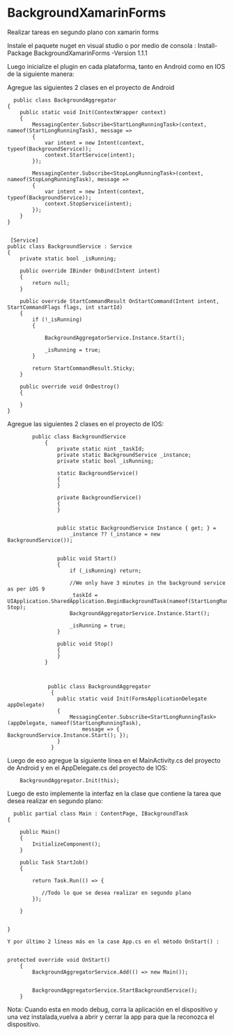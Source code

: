 # BackgroundXamarinForms
Realizar tareas en segundo plano con xamarin forms

Instale el paquete nuget en visual studio o por medio de consola : Install-Package BackgroundXamarinForms -Version 1.1.1

Luego inicialize el plugin en cada plataforma, tanto en Android como en IOS de la siguiente manera:

Agregue las siguientes 2 clases  en el proyecto de Android 


      public class BackgroundAggregator
    {
        public static void Init(ContextWrapper context)
        {
            MessagingCenter.Subscribe<StartLongRunningTask>(context, nameof(StartLongRunningTask), message =>
            {
                var intent = new Intent(context, typeof(BackgroundService));
                context.StartService(intent);
            });

            MessagingCenter.Subscribe<StopLongRunningTask>(context, nameof(StopLongRunningTask), message =>
            {
                var intent = new Intent(context, typeof(BackgroundService));
                context.StopService(intent);
            });
        }
    }
    
    
     [Service]
    public class BackgroundService : Service
    {
        private static bool _isRunning;

        public override IBinder OnBind(Intent intent)
        {
            return null;
        }

        public override StartCommandResult OnStartCommand(Intent intent, StartCommandFlags flags, int startId)
        {
            if (!_isRunning)
            {

                BackgroundAggregatorService.Instance.Start();

                _isRunning = true;
            }

            return StartCommandResult.Sticky;
        }

        public override void OnDestroy()
        {
            
        }
    }
    
Agregue las siguientes 2 clases en el proyecto de IOS:

            public class BackgroundService
                {
                    private static nint _taskId;
                    private static BackgroundService _instance;
                    private static bool _isRunning;

                    static BackgroundService()
                    {
                    }

                    private BackgroundService()
                    {
                    }


                    public static BackgroundService Instance { get; } =
                        _instance ?? (_instance = new BackgroundService());


                    public void Start()
                    {
                        if (_isRunning) return;

                        //We only have 3 minutes in the background service as per iOS 9
                        _taskId = UIApplication.SharedApplication.BeginBackgroundTask(nameof(StartLongRunningTask), Stop);
                        BackgroundAggregatorService.Instance.Start();

                        _isRunning = true;
                    }

                    public void Stop()
                    {
                    }
                }
                
                
                
                 public class BackgroundAggregator
                  {
                    public static void Init(FormsApplicationDelegate appDelegate)
                    {
                        MessagingCenter.Subscribe<StartLongRunningTask>(appDelegate, nameof(StartLongRunningTask),
                            message => { BackgroundService.Instance.Start(); });
                    }
                  }
    
    
Luego de eso agregue la siguiente línea en el MainActivity.cs del proyecto de Android y en el AppDelegate.cs del proyecto de IOS:
    
        BackgroundAggregator.Init(this);
    
Luego de esto implemente la interfaz en la clase   que contiene la tarea que desea realizar en segundo plano:
    
    
      public partial class Main : ContentPage, IBackgroundTask
    {
        
        public Main()
        {
            InitializeComponent();
        }

        public Task StartJob()
        {

            return Task.Run(() => {

               //Todo lo que se desea realizar en segundo plano
            });

        }


    }
    
    Y por último 2 líneas más en la case App.cs en el método OnStart() :
    
    
    protected override void OnStart()
        {
            BackgroundAggregatorService.Add(() => new Main());

           
            BackgroundAggregatorService.StartBackgroundService();
        }
    
    
Nota: Cuando esta en modo debug, corra la aplicación en el dispositivo y una vez instalada,vuelva a abrir y cerrar la app para que la reconozca el dispositivo.
    
